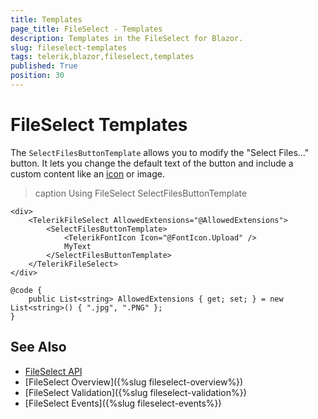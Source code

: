 ```yaml
---
title: Templates
page_title: FileSelect - Templates
description: Templates in the FileSelect for Blazor.
slug: fileselect-templates
tags: telerik,blazor,fileselect,templates
published: True
position: 30
---
```


# FileSelect Templates

The `SelectFilesButtonTemplate` allows you to modify the "Select Files..." button. It lets you change the default text of the button and include a custom content like an [icon](https://docs.telerik.com/blazor-ui/common-features/icons) or image.

>caption Using FileSelect SelectFilesButtonTemplate

```CSHTML
<div>
    <TelerikFileSelect AllowedExtensions="@AllowedExtensions">
        <SelectFilesButtonTemplate>
            <TelerikFontIcon Icon="@FontIcon.Upload" />
            MyText
        </SelectFilesButtonTemplate>
    </TelerikFileSelect>
</div>

@code {
    public List<string> AllowedExtensions { get; set; } = new List<string>() { ".jpg", ".PNG" };
}
```

## See Also

* [FileSelect API](/blazor-ui/api/Telerik.Blazor.Components.TelerikFileSelect)
* [FileSelect Overview]({%slug fileselect-overview%})
* [FileSelect Validation]({%slug fileselect-validation%})
* [FileSelect Events]({%slug fileselect-events%})